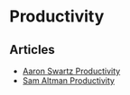 # Productivity

## Articles

* [Aaron Swartz Productivity](http://www.aaronsw.com/weblog/productivity)
* [Sam Altman Productivity](https://blog.samaltman.com/productivity)  

